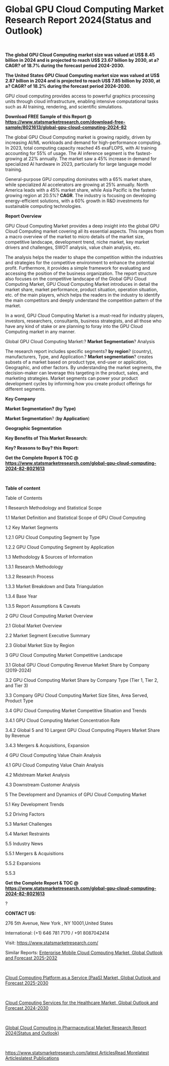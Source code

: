 <h1>Global GPU Cloud Computing Market Research Report 2024(Status and Outlook)</h1><br/><p><strong>The global GPU Cloud Computing market size was valued at US$ 8.45 billion in 2024 and is projected to reach US$ 23.67 billion by 2030, at a? <strong>CAGR</strong>? of 18.7% during the forecast period 2024-2030.</strong></p>
 
 
 
 <p><strong>The United States GPU Cloud Computing market size was valued at US$ 2.87 billion in 2024 and is projected to reach US$ 7.85 billion by 2030, at a? <strong>CAGR</strong>? of 18.2% during the forecast period 2024-2030.</strong></p>
 
 
 
 <p>GPU cloud computing provides access to powerful graphics processing units through cloud infrastructure, enabling intensive computational tasks such as AI training, rendering, and scientific simulations.</p>
 
 
 
 <p><strong>Download FREE Sample of this Report @ <a href="https://www.statsmarketresearch.com/download-free-sample/8021613/global-gpu-cloud-computing-2024-82">https://www.statsmarketresearch.com/download-free-sample/8021613/global-gpu-cloud-computing-2024-82</a></strong></p>
 
 
 
 <p>The global GPU Cloud Computing market is growing rapidly, driven by increasing AI/ML workloads and demand for high-performance computing. In 2023, total computing capacity reached 45 exaFLOPS, with AI training accounting for 55% of usage. The AI inference segment is the fastest-growing at 22% annually. The market saw a 45% increase in demand for specialized AI hardware in 2023, particularly for large language model training.</p>
 
 
 
 <p>General-purpose GPU computing dominates with a 65% market share, while specialized AI accelerators are growing at 25% annually. North America leads with a 45% market share, while Asia Pacific is the fastest-growing region at 20.5%? <strong>CAGR</strong>. The industry is focusing on developing energy-efficient solutions, with a 60% growth in R&D investments for sustainable computing technologies.</p>
 
 
 
 <p><strong>Report Overview</strong></p>
 
 
 
 <p>GPU Cloud Computing Market provides a deep insight into the global GPU Cloud Computing market covering all its essential aspects. This ranges from a macro overview of the market to micro details of the market size, competitive landscape, development trend, niche market, key market drivers and challenges, SWOT analysis, value chain analysis, etc.</p>
 
 
 
 <p>The analysis helps the reader to shape the competition within the industries and strategies for the competitive environment to enhance the potential profit. Furthermore, it provides a simple framework for evaluating and accessing the position of the business organization. The report structure also focuses on the competitive landscape of the Global GPU Cloud Computing Market, GPU Cloud Computing Market introduces in detail the market share, market performance, product situation, operation situation, etc. of the main players, which helps the readers in the industry to identify the main competitors and deeply understand the competition pattern of the market.</p>
 
 
 
 <p>In a word, GPU Cloud Computing Market is a must-read for industry players, investors, researchers, consultants, business strategists, and all those who have any kind of stake or are planning to foray into the GPU Cloud Computing market in any manner.</p>
 
 
 
 <p>Global GPU Cloud Computing Market:? <strong>Market Segmentation</strong>? Analysis</p>
 
 
 
 <p>The research report includes specific segments? <strong>by region</strong>? (country), manufacturers, Type, and Application.? <strong>Market segmentation</strong>? creates subsets of a market based on product type, end-user or application, Geographic, and other factors. By understanding the market segments, the decision-maker can leverage this targeting in the product, sales, and marketing strategies. Market segments can power your product development cycles by informing how you create product offerings for different segments.</p>
 
 
 
 <p><strong>Key Company</strong></p>
 
 
 
 <p><strong>Market Segmentation? (by Type)</strong></p>
 
 
 
 <p><strong>Market Segmentation</strong>? (<strong><strong>by Application</strong></strong>)</p>
 
 
 
 <p><strong>Geographic Segmentation</strong></p>
 
 
 
 <p><strong>Key Benefits of This Market Research:</strong></p>
 
 
 
 <p><strong>Key? <strong>Reasons to Buy</strong>? this Report:</strong></p>
 
 
 
 <div><b>Get the Complete Report & TOC @ <a href="https://www.statsmarketresearch.com/global-gpu-cloud-computing-2024-82-8021613">https://www.statsmarketresearch.com/global-gpu-cloud-computing-2024-82-8021613</a></b></div>
 
 
 
 <p><br />
 
 <b>Table of content</b></p>
 
 
 
 <p>Table of Contents<br />
 
 1 Research Methodology and Statistical Scope<br />
 
 1.1 Market Definition and Statistical Scope of GPU Cloud Computing<br />
 
 1.2 Key Market Segments<br />
 
 1.2.1 GPU Cloud Computing Segment by Type<br />
 
 1.2.2 GPU Cloud Computing Segment by Application<br />
 
 1.3 Methodology & Sources of Information<br />
 
 1.3.1 Research Methodology<br />
 
 1.3.2 Research Process<br />
 
 1.3.3 Market Breakdown and Data Triangulation<br />
 
 1.3.4 Base Year<br />
 
 1.3.5 Report Assumptions & Caveats<br />
 
 2 GPU Cloud Computing Market Overview<br />
 
 2.1 Global Market Overview<br />
 
 2.2 Market Segment Executive Summary<br />
 
 2.3 Global Market Size by Region<br />
 
 3 GPU Cloud Computing Market Competitive Landscape<br />
 
 3.1 Global GPU Cloud Computing Revenue Market Share by Company (2019-2024)<br />
 
 3.2 GPU Cloud Computing Market Share by Company Type (Tier 1, Tier 2, and Tier 3)<br />
 
 3.3 Company GPU Cloud Computing Market Size Sites, Area Served, Product Type<br />
 
 3.4 GPU Cloud Computing Market Competitive Situation and Trends<br />
 
 3.4.1 GPU Cloud Computing Market Concentration Rate<br />
 
 3.4.2 Global 5 and 10 Largest GPU Cloud Computing Players Market Share by Revenue<br />
 
 3.4.3 Mergers & Acquisitions, Expansion<br />
 
 4 GPU Cloud Computing Value Chain Analysis<br />
 
 4.1 GPU Cloud Computing Value Chain Analysis<br />
 
 4.2 Midstream Market Analysis<br />
 
 4.3 Downstream Customer Analysis<br />
 
 5 The Development and Dynamics of GPU Cloud Computing Market<br />
 
 5.1 Key Development Trends<br />
 
 5.2 Driving Factors<br />
 
 5.3 Market Challenges<br />
 
 5.4 Market Restraints<br />
 
 5.5 Industry News<br />
 
 5.5.1 Mergers & Acquisitions<br />
 
 5.5.2 Expansions<br />
 
 5.5.3</p>
 
 
 
 <div><b>Get the Complete Report & TOC @ <a href="https://www.statsmarketresearch.com/global-gpu-cloud-computing-2024-82-8021613">https://www.statsmarketresearch.com/global-gpu-cloud-computing-2024-82-8021613</a></b></div>
 
 
 
 <p>? </p>
 
 
 
 <p><b>CONTACT US:</b><br />
 
 276 5th Avenue, New York , NY 10001,United States<br />
 
 International: (+1) 646 781 7170 / +91 8087042414<br />
 
 Visit: <a href="https://www.statsmarketresearch.com/">https://www.statsmarketresearch.com/</a><br />
 
 Similar Reports: <a href="https://www.statsmarketresearch.com/global-gpu-cloud-computing-2024-82-8021613">Enterprise Mobile Cloud Computing Market, Global Outlook and Forecast 2025-2032</a><br />
 
 <br />
 
 <a href="https://www.statsmarketresearch.com/global-gpu-cloud-computing-2024-82-8021613">Cloud Computing Platform as a Service (PaaS) Market, Global Outlook and Forecast 2025-2030</a><br />
 
 <br />
 
 <a href="https://www.statsmarketresearch.com/global-gpu-cloud-computing-2024-82-8021613">Cloud Computing Services for the Healthcare Market, Global Outlook and Forecast 2024-2030</a><br />
 
 <br />
 
 <a href="https://www.statsmarketresearch.com/global-gpu-cloud-computing-2024-82-8021613">Global Cloud Computing in Pharmaceutical Market Research Report 2024(Status and Outlook)</a><br />
 
 <br />
 
 <a href="https://gyeongbokgung.com">https://www.statsmarketresearch.com/</a><a href="https://hallyeomaritime.com">latest Articles</a><a href="https://jingwansa.com">Read More</a><a href="https://nguoiviet.jp/">latest Articles</a><a href="https://www.intelmarketresearch.com/">latest Publications</a></p>
